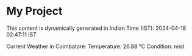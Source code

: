 # My Project

This content is dynamically generated in Indian Time (IST): 2024-04-18 02:47:11 IST


Current Weather in Coimbatore:
Temperature: 26.88 °C
Condition: mist
